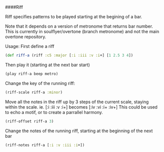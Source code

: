 ####Riff

Riff specifies patterns to be played starting at the begining of a bar.

Note that it depends on a version of metronome that returns bar number.
This is currently in soulflyer/overtone (branch metronome) and not the
main overtone repository.

Usage:
First define a riff

```clojure
(def riff-a (riff :c5 :major [:i :iii :v :i+] [1 2.5 3 4])
```
Then play it (starting at the next bar start)

```clojure
(play riff-a beep metro)
```
Change the key of the running riff:

```clojure
(riff-scale riff-a :minor)
```
Move all the notes in the riff up by 3 steps of the current scale, staying
within the scale. ie. [:i :iii :v :i+] becomes [:iv :vi :i+ :iv+]
This could be used to echo a motif, or to create a parrallel harmony.

```clojure
(riff-offset riff-a 3)
```
Change the notes of the running riff, starting at the beginning of the next bar

```clojure
(riff-notes riff-a [:i :v :iii :i+])

```


